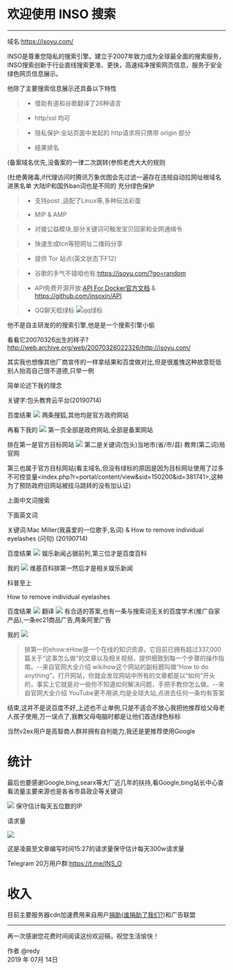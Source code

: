 # 欢迎使用 INSO 搜索

------
域名:https://isoyu.com/

INSO是尊重您隐私的搜索引擎。建立于2007年致力成为全球最全面的搜索服务，INSO搜索创新于行业直线搜索更准、更快，高速纯净搜索网页信息，服务于安全绿色网页信息展示。

他除了主要搜索信息展示还具备以下特性

> * 借助有道和谷歌翻译了26种语言

> * http/ssl 均可

> * 隐私保护:全站页面中发起的 http请求将只携带 origin 部分

> * 结果排名

(备案域名优先,没备案的一律二次跳转(参照老虎大大的规则

(杜绝黄赌毒,if代理访问时腾讯万象优图会先过滤一遍存在违规自动拉网址根域名进黑名单 大陆IP和国外ban词也是不同的 充分绿色保护

> * 支持post ,适配了Linux等,多种玩法彩蛋

> * MIP & AMP

> * 对接公益模块,部分关键词可触发宝贝回家和全网通缉令

> * 快速生成tcn等短网址二维码分享

> * 提供 Tor 站点(英文状态下F12)

> * 谷歌的手气不错咱也有:https://isoyu.com/?go=random

> * API免费开源开放:[API For Docker官方文档](https://api.isoyu.com/) & https://github.com/insoxin/API

> * QQ聊天框绿标 ![qq绿标](https://ae01.alicdn.com/kf/HTB1WNKkbhD1gK0jSZFsq6zldVXaz.jpg)


他不是自主研发的的搜索引擎,他是是一个搜索引擎小偷

看看它20070326出生的样子?http://web.archive.org/web/20070326022326/http://isoyu.com/

其实我也想像其他厂商宣传的一样拿结果和百度做对比,但是很羞愧这种故意贬低别人抬高自己很不道德,只举一例

简单论述下我的理念

关键字:包头教育云平台(20190714)

百度结果
![](https://pic3.zhimg.com/80/v2-b2d6cc2cee1fe15a22f0f2b0f8431377_hd.jpg)
两条搜狐,其他均是官方政府网站

再看下我的
![](https://pic1.zhimg.com/80/v2-3d3071045881c9cdc961c513579d1fe1_hd.jpg)
第一页全部是政府网站,全部是备案网站

排在第一是官方目标网站
![](https://pic2.zhimg.com/50/v2-1c0bb22cf25813294b906b815b1fe6d1_hd.gif)
第二是关键词(包头)当地市(省/市/县) 教育(第二词)局官网

第三也属于官方目标网站(看主域名,但没有绿标的原因是因为目标网址使用了过多不可控变量<index.php?r=portal/content/view&sid=150200&id=381741>,这种为了预防政府旧网站被挂马跳转的没有加认证)

上面中文词搜索

下面英文词

关键词:Mac Miller(我喜爱的一位歌手,名词) & How to remove individual eyelashes (问句) (20190714)

百度结果
![](https://pic3.zhimg.com/80/v2-b88c988ee499124ae856a0b443c44b15_hd.jpg)
娱乐新闻占据前列,第三位才是百度百科

我的
![](https://pic4.zhimg.com/80/v2-163e066cb97098128b28f8f6ff1fdbeb_hd.jpg)
维基百科排第一然后才是相关娱乐新闻

科普至上

How to remove individual eyelashes

百度结果
![](https://pic2.zhimg.com/80/v2-1898e1cd7cfb31443102e31a8525193a_hd.jpg)
翻译
![](https://pic2.zhimg.com/80/v2-8b164ce2f11d609c6914d42f62d97c1b_hd.jpg)
有合适的答案,也有一条与搜索词无关的百度学术(推广自家产品),一条ec21商品广告,两条阿里广告

我的
![](https://pic1.zhimg.com/80/v2-b8faa6342106498300f63639d7d5695f_hd.jpg)
 > 排第一的ehow:eHow是一个在线的知识资源，它目前已拥有超过337,000篇关于“这事怎么做”的文章以及相关视频，提供细致到每一个步骤的操作指南。--来自官网大全介绍
 > wikihow这个网站的副标题叫做“How to do anything”，打开网站，你就会发现网站中所有的文章都是以“如何”开头的，事实上它就是对一些你不知道如何解决问题，手把手教你怎么做。--来自官网大全介绍
 YouTube更不用讲,均是全球大站,点进去任何一条均有答案



结束,这并不是说百度不好,上述也不止单例,只是不适合不放心我把他推荐给父母老人孩子使用,万一误点了,我教父母电脑时都是让他们首选绿色标标

当然v2ex用户是高智商人群并拥有自判能力,我还是更推荐使用Google


# 统计
最后也要感谢Google,bing,searx等大厂近几年的扶持,看Google,bing站长中心查看流量主要来源也是各省市县政企等关键词

![](https://ae01.alicdn.com/kf/HTB1ioWpbeL2gK0jSZPhq6yhvXXaO.jpg)
保守估计每天五位数的IP

请求量

![](https://ae01.alicdn.com/kf/HTB11oCpbmf2gK0jSZFP760sopXa3.png)

这是凌晨至文章编写时间15:27的请求量保守估计每天300w请求量

Telegram 20万用户群:https://t.me/INS_O

# 收入
目前主要服务器cdn加速费用来自用户[捐助](https://github.com/insoxin/donate/blob/master/README.md)([谁捐助了我们?](https://github.com/insoxin/donate/blob/master/HISTORY.md))和广告联盟



------

再一次感谢您花费时间阅读这份欢迎稿，祝您生活愉快！

作者 @redy    
2019 年 07月 14日    
